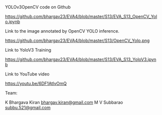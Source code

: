 YOLOv3OpenCV code on Github

https://github.com/bhargav23/EVA4/blob/master/S13/EVA_S13_OpenCV_Yolo.ipynb


Link to the image annotated by OpenCV YOLO inference. 

https://github.com/bhargav23/EVA4/blob/master/S13/OpenCV_Yolo.png 


Link to YoloV3 Training

https://github.com/bhargav23/EVA4/blob/master/S13/EVA_S13_YoloV3.ipynb 

Link to YouTube video 

https://youtu.be/6DF1AtlvOmQ

Team:

K Bhargava Kiran bhargav.kiran@gmail.com 
M V Subbarao subbu.521@gmail.com



